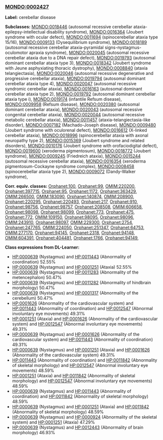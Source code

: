 
### [MONDO:0002427](http://purl.obolibrary.org/obo/MONDO_0002427)
**Label:** cerebellar disease

**Subclasses:** [MONDO:0018446](http://purl.obolibrary.org/obo/MONDO_0018446) (autosomal recessive cerebellar ataxia-epilepsy-intellectual disability syndrome), [MONDO:0016364](http://purl.obolibrary.org/obo/MONDO_0016364) (Joubert syndrome with ocular defect), [MONDO:0011694](http://purl.obolibrary.org/obo/MONDO_0011694) (spinocerebellar ataxia type 15/16), [MONDO:0009133](http://purl.obolibrary.org/obo/MONDO_0009133) (Dysequilibrium syndrome), [MONDO:0018189](http://purl.obolibrary.org/obo/MONDO_0018189) (autosomal recessive cerebellar ataxia-pyramidal signs-nystagmus-oculomotor apraxia syndrome), [MONDO:0020045](http://purl.obolibrary.org/obo/MONDO_0020045) (autosomal recessive cerebellar ataxia due to a DNA repair defect), [MONDO:0019793](http://purl.obolibrary.org/obo/MONDO_0019793) (autosomal dominant cerebellar ataxia type 3), [MONDO:0018342](http://purl.obolibrary.org/obo/MONDO_0018342) (Joubert syndrome with Jeune asphyxiating thoracic dystrophy), [MONDO:0008840](http://purl.obolibrary.org/obo/MONDO_0008840) (ataxia telangiectasia), [MONDO:0020046](http://purl.obolibrary.org/obo/MONDO_0020046) (autosomal recessive degenerative and progressive cerebellar ataxia), [MONDO:0019794](http://purl.obolibrary.org/obo/MONDO_0019794) (autosomal dominant cerebellar ataxia type 4), [MONDO:0020047](http://purl.obolibrary.org/obo/MONDO_0020047) (autosomal recessive syndromic cerebellar ataxia), [MONDO:0016163](http://purl.obolibrary.org/obo/MONDO_0016163) (autosomal dominant cerebellar ataxia type 2), [MONDO:0019792](http://purl.obolibrary.org/obo/MONDO_0019792) (autosomal dominant cerebellar ataxia type i), [MONDO:0019174](http://purl.obolibrary.org/obo/MONDO_0019174) (infantile Refsum disease), [MONDO:0009958](http://purl.obolibrary.org/obo/MONDO_0009958) (Refsum disease), [MONDO:0020380](http://purl.obolibrary.org/obo/MONDO_0020380) (autosomal dominant cerebellar ataxia), [MONDO:0020043](http://purl.obolibrary.org/obo/MONDO_0020043) (autosomal recessive congenital cerebellar ataxia), [MONDO:0020044](http://purl.obolibrary.org/obo/MONDO_0020044) (autosomal recessive metabolic cerebellar ataxia), [MONDO:0011457](http://purl.obolibrary.org/obo/MONDO_0011457) (ataxia-telangiectasia-like disorder), [MONDO:0007182](http://purl.obolibrary.org/obo/MONDO_0007182) (Machado-Joseph disease), [MONDO:0009480](http://purl.obolibrary.org/obo/MONDO_0009480) (Joubert syndrome with oculorenal defect), [MONDO:0016612](http://purl.obolibrary.org/obo/MONDO_0016612) (X-linked cerebellar ataxia), [MONDO:0018996](http://purl.obolibrary.org/obo/MONDO_0018996) (spinocerebellar ataxia with axonal neuropathy type 2), [MONDO:0015369](http://purl.obolibrary.org/obo/MONDO_0015369) (Joubert syndrome and related disorders), [MONDO:0010176](http://purl.obolibrary.org/obo/MONDO_0010176) (Joubert syndrome with orofaciodigital defect), [MONDO:0019600](http://purl.obolibrary.org/obo/MONDO_0019600) (xeroderma pigmentosum), [MONDO:0018772](http://purl.obolibrary.org/obo/MONDO_0018772) (Joubert syndrome), [MONDO:0009245](http://purl.obolibrary.org/obo/MONDO_0009245) (Friedreich ataxia), [MONDO:0015244](http://purl.obolibrary.org/obo/MONDO_0015244) (autosomal recessive cerebellar ataxia), [MONDO:0016354](http://purl.obolibrary.org/obo/MONDO_0016354) (xeroderma pigmentosum-Cockayne syndrome complex), [MONDO:0008458](http://purl.obolibrary.org/obo/MONDO_0008458) (spinocerebellar ataxia type 2), [MONDO:0009072](http://purl.obolibrary.org/obo/MONDO_0009072) (Dandy-Walker syndrome), 

**Corr. equiv. classes:** [Orphanet:100](http://www.orpha.net/ORDO/Orphanet_100), [Orphanet:99](http://www.orpha.net/ORDO/Orphanet_99), [OMIM:220200](http://purl.obolibrary.org/obo/OMIM_220200), [Orphanet:397715](http://www.orpha.net/ORDO/Orphanet_397715), [Orphanet:95](http://www.orpha.net/ORDO/Orphanet_95), [Orphanet:1172](http://www.orpha.net/ORDO/Orphanet_1172), [Orphanet:363429](http://www.orpha.net/ORDO/Orphanet_363429), [OMIM:266500](http://purl.obolibrary.org/obo/OMIM_266500), [OMIM:183090](http://purl.obolibrary.org/obo/OMIM_183090), [Orphanet:140874](http://www.orpha.net/ORDO/Orphanet_140874), [OMIM:208900](http://purl.obolibrary.org/obo/OMIM_208900), [Orphanet:220295](http://www.orpha.net/ORDO/Orphanet_220295), [Orphanet:220493](http://www.orpha.net/ORDO/Orphanet_220493), [Orphanet:217](http://www.orpha.net/ORDO/Orphanet_217), [Orphanet:910](http://www.orpha.net/ORDO/Orphanet_910), [Orphanet:98756](http://www.orpha.net/ORDO/Orphanet_98756), [Orphanet:98757](http://www.orpha.net/ORDO/Orphanet_98757), [Orphanet:208508](http://www.orpha.net/ORDO/Orphanet_208508), [OMIM:606658](http://purl.obolibrary.org/obo/OMIM_606658), [Orphanet:98098](http://www.orpha.net/ORDO/Orphanet_98098), [Orphanet:98099](http://www.orpha.net/ORDO/Orphanet_98099), [Orphanet:773](http://www.orpha.net/ORDO/Orphanet_773), [Orphanet:475](http://www.orpha.net/ORDO/Orphanet_475), [Orphanet:772](http://www.orpha.net/ORDO/Orphanet_772), [OMIM:109150](http://purl.obolibrary.org/obo/OMIM_109150), [Orphanet:98095](http://www.orpha.net/ORDO/Orphanet_98095), [Orphanet:98096](http://www.orpha.net/ORDO/Orphanet_98096), [OMIM:243910](http://purl.obolibrary.org/obo/OMIM_243910), [Orphanet:98097](http://www.orpha.net/ORDO/Orphanet_98097), [OMIM:229300](http://purl.obolibrary.org/obo/OMIM_229300), [Orphanet:2754](http://www.orpha.net/ORDO/Orphanet_2754), [Orphanet:247765](http://www.orpha.net/ORDO/Orphanet_247765), [OMIM:224050](http://purl.obolibrary.org/obo/OMIM_224050), [Orphanet:251347](http://www.orpha.net/ORDO/Orphanet_251347), [Orphanet:64753](http://www.orpha.net/ORDO/Orphanet_64753), [OMIM:277170](http://purl.obolibrary.org/obo/OMIM_277170), [Orphanet:94145](http://www.orpha.net/ORDO/Orphanet_94145), [Orphanet:2318](http://www.orpha.net/ORDO/Orphanet_2318), [Orphanet:94148](http://www.orpha.net/ORDO/Orphanet_94148), [OMIM:604391](http://purl.obolibrary.org/obo/OMIM_604391), [Orphanet:404481](http://www.orpha.net/ORDO/Orphanet_404481), [Orphanet:1766](http://www.orpha.net/ORDO/Orphanet_1766), [Orphanet:94149](http://www.orpha.net/ORDO/Orphanet_94149), 

**Class expressions from DL-Learner:**

- [HP:0000639](http://purl.obolibrary.org/obo/HP_0000639) (Nystagmus) and [HP:0011443](http://purl.obolibrary.org/obo/HP_0011443) (Abnormality of coordination) 52.55%
- [HP:0000639](http://purl.obolibrary.org/obo/HP_0000639) (Nystagmus) and [HP:0001251](http://purl.obolibrary.org/obo/HP_0001251) (Ataxia) 52.55%
- [HP:0000639](http://purl.obolibrary.org/obo/HP_0000639) (Nystagmus) and [HP:0011283](http://purl.obolibrary.org/obo/HP_0011283) (Abnormality of the metencephalon) 50.47%
- [HP:0000639](http://purl.obolibrary.org/obo/HP_0000639) (Nystagmus) and [HP:0011282](http://purl.obolibrary.org/obo/HP_0011282) (Abnormality of hindbrain morphology) 50.47%
- [HP:0000639](http://purl.obolibrary.org/obo/HP_0000639) (Nystagmus) and [HP:0001317](http://purl.obolibrary.org/obo/HP_0001317) (Abnormality of the cerebellum) 50.47%
- [HP:0001626](http://purl.obolibrary.org/obo/HP_0001626) (Abnormality of the cardiovascular system) and [HP:0011443](http://purl.obolibrary.org/obo/HP_0011443) (Abnormality of coordination) and [HP:0012547](http://purl.obolibrary.org/obo/HP_0012547) (Abnormal involuntary eye movements) 49.31%
- [HP:0001251](http://purl.obolibrary.org/obo/HP_0001251) (Ataxia) and [HP:0001626](http://purl.obolibrary.org/obo/HP_0001626) (Abnormality of the cardiovascular system) and [HP:0012547](http://purl.obolibrary.org/obo/HP_0012547) (Abnormal involuntary eye movements) 49.31%
- [HP:0000639](http://purl.obolibrary.org/obo/HP_0000639) (Nystagmus) and [HP:0001626](http://purl.obolibrary.org/obo/HP_0001626) (Abnormality of the cardiovascular system) and [HP:0011443](http://purl.obolibrary.org/obo/HP_0011443) (Abnormality of coordination) 49.31%
- [HP:0000639](http://purl.obolibrary.org/obo/HP_0000639) (Nystagmus) and [HP:0001251](http://purl.obolibrary.org/obo/HP_0001251) (Ataxia) and [HP:0001626](http://purl.obolibrary.org/obo/HP_0001626) (Abnormality of the cardiovascular system) 49.31%
- [HP:0011443](http://purl.obolibrary.org/obo/HP_0011443) (Abnormality of coordination) and [HP:0011842](http://purl.obolibrary.org/obo/HP_0011842) (Abnormality of skeletal morphology) and [HP:0012547](http://purl.obolibrary.org/obo/HP_0012547) (Abnormal involuntary eye movements) 48.59%
- [HP:0001251](http://purl.obolibrary.org/obo/HP_0001251) (Ataxia) and [HP:0011842](http://purl.obolibrary.org/obo/HP_0011842) (Abnormality of skeletal morphology) and [HP:0012547](http://purl.obolibrary.org/obo/HP_0012547) (Abnormal involuntary eye movements) 48.59%
- [HP:0000639](http://purl.obolibrary.org/obo/HP_0000639) (Nystagmus) and [HP:0011443](http://purl.obolibrary.org/obo/HP_0011443) (Abnormality of coordination) and [HP:0011842](http://purl.obolibrary.org/obo/HP_0011842) (Abnormality of skeletal morphology) 48.59%
- [HP:0000639](http://purl.obolibrary.org/obo/HP_0000639) (Nystagmus) and [HP:0001251](http://purl.obolibrary.org/obo/HP_0001251) (Ataxia) and [HP:0011842](http://purl.obolibrary.org/obo/HP_0011842) (Abnormality of skeletal morphology) 48.59%
- [HP:0000639](http://purl.obolibrary.org/obo/HP_0000639) (Nystagmus) and [HP:0000924](http://purl.obolibrary.org/obo/HP_0000924) (Abnormality of the skeletal system) and [HP:0001251](http://purl.obolibrary.org/obo/HP_0001251) (Ataxia) 47.29%
- [HP:0000639](http://purl.obolibrary.org/obo/HP_0000639) (Nystagmus) and [HP:0012443](http://purl.obolibrary.org/obo/HP_0012443) (Abnormality of brain morphology) 46.93%


